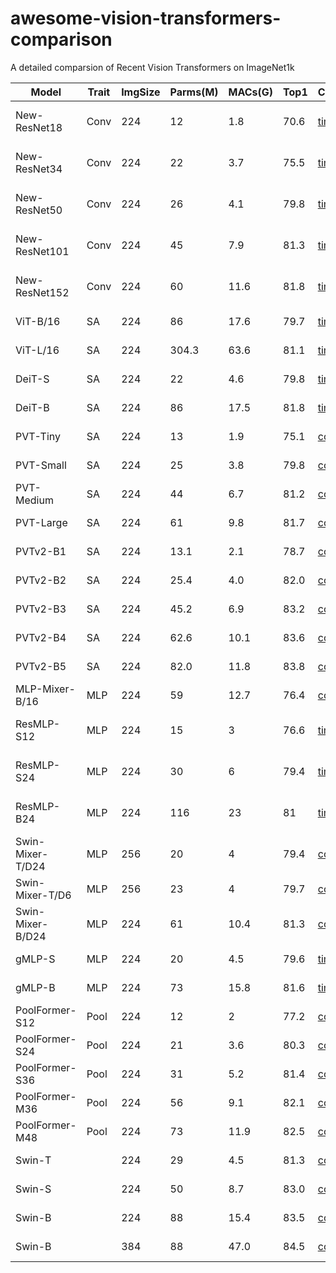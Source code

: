 # awesome-vision-transformers-comparison
A detailed comparsion of Recent Vision Transformers on ImageNet1k

| Model | Trait | ImgSize | Parms(M) | MACs(G) | Top1 | Code | Publish |
|--------------------------|-------|---------|--------------|-------------|-------------|---------------------------------------|----------------|
| New-ResNet18 |Conv | 224 | 12 | 1.8 | 70.6 | [timm](https://github.com/rwightman/pytorch-image-models) | [2021 Oct arXiv](https://arxiv.org/abs/2110.00476) |
| New-ResNet34 |Conv | 224 | 22 | 3.7 | 75.5 | [timm](https://github.com/rwightman/pytorch-image-models) | [2021 Oct arXiv](https://arxiv.org/abs/2110.00476) |
| New-ResNet50 | Conv| 224 | 26 | 4.1 | 79.8 | [timm](https://github.com/rwightman/pytorch-image-models) | [2021 Oct arXiv](https://arxiv.org/abs/2110.00476) |
| New-ResNet101 |Conv | 224 | 45 | 7.9 | 81.3 | [timm](https://github.com/rwightman/pytorch-image-models) | [2021 Oct arXiv](https://arxiv.org/abs/2110.00476) |
| New-ResNet152 | Conv| 224 | 60 | 11.6 | 81.8 | [timm](https://github.com/rwightman/pytorch-image-models) | [2021 Oct arXiv](https://arxiv.org/abs/2110.00476) |
| ViT-B/16 | SA| 224 | 86 | 17.6 | 79.7 | [timm](https://github.com/rwightman/pytorch-image-models) | [2021 ICLR](https://openreview.net/pdf?id=YicbFdNTTy)|
| ViT-L/16 |SA | 224 | 304.3 | 63.6 | 81.1 | [timm](https://github.com/rwightman/pytorch-image-models) | [2021 ICLR](https://openreview.net/pdf?id=YicbFdNTTy)|
| DeiT-S |SA | 224 | 22 | 4.6 | 79.8 | [timm](https://github.com/rwightman/pytorch-image-models) | [2021 ICML](https://arxiv.org/abs/2012.12877)|
| DeiT-B | SA| 224 | 86 | 17.5 | 81.8 | [timm](https://github.com/rwightman/pytorch-image-models) | [2021 ICML](https://arxiv.org/abs/2012.12877)|
| PVT-Tiny |SA | 224 | 13 | 1.9 | 75.1 | [code](https://github.com/whai362/PVT)| [2021 ICCV](https://arxiv.org/pdf/2102.12122.pdf) |
| PVT-Small | SA| 224 | 25 | 3.8 | 79.8 | [code](https://github.com/whai362/PVT)|[2021 ICCV](https://arxiv.org/pdf/2102.12122.pdf) |
| PVT-Medium |SA | 224 | 44 | 6.7 | 81.2 |[code](https://github.com/whai362/PVT) |[2021 ICCV](https://arxiv.org/pdf/2102.12122.pdf) |
| PVT-Large | SA | 224 | 61 | 9.8 | 81.7 |[code](https://github.com/whai362/PVT) |[2021 ICCV](https://arxiv.org/pdf/2102.12122.pdf)|
| PVTv2-B1 | SA | 224 | 13.1  | 2.1  | 78.7 |[code](https://github.com/whai362/PVT) |[2022 CVM](https://link.springer.com/article/10.1007/s41095-022-0274-8)|
| PVTv2-B2 | SA | 224 | 25.4 | 4.0  | 82.0 |[code](https://github.com/whai362/PVT) |[2022 CVM](https://link.springer.com/article/10.1007/s41095-022-0274-8)|
| PVTv2-B3 | SA | 224 | 45.2 | 6.9 | 83.2 | [code](https://github.com/whai362/PVT) |[2022 CVM](https://link.springer.com/article/10.1007/s41095-022-0274-8)|
| PVTv2-B4 | SA | 224 | 62.6 | 10.1 | 83.6 |[code](https://github.com/whai362/PVT) |[2022 CVM](https://link.springer.com/article/10.1007/s41095-022-0274-8)|
| PVTv2-B5 | SA | 224 | 82.0 | 11.8 | 83.8 |[code](https://github.com/whai362/PVT) |[2022 CVM](https://link.springer.com/article/10.1007/s41095-022-0274-8)|
| MLP-Mixer-B/16 |MLP | 224 | 59 | 12.7 | 76.4 | [code](https://github.com/google-research/vision_transformer)| [2021 NIPS](https://arxiv.org/abs/2105.01601) |
| ResMLP-S12 | MLP| 224 | 15 | 3 | 76.6 |[timm](https://github.com/rwightman/pytorch-image-models) | [2021 May arXiv](https://arxiv.org/pdf/2105.03404.pdf) |
| ResMLP-S24 |MLP | 224 | 30 | 6 | 79.4 |[timm](https://github.com/rwightman/pytorch-image-models) |[2021 May arXiv](https://arxiv.org/pdf/2105.03404.pdf)  |
| ResMLP-B24 |MLP | 224 | 116 | 23 | 81 |[timm](https://github.com/rwightman/pytorch-image-models) |[2021 May arXiv](https://arxiv.org/pdf/2105.03404.pdf)  |
| Swin-Mixer-T/D24 |MLP | 256 | 20 | 4 | 79.4 |[code](https://github.com/microsoft/Swin-Transformer)  | [2021 ICCV](https://arxiv.org/pdf/2103.14030.pdf)|
| Swin-Mixer-T/D6 | MLP| 256 | 23 | 4 | 79.7 |[code](https://github.com/microsoft/Swin-Transformer)  | [2021 ICCV](https://arxiv.org/pdf/2103.14030.pdf)|
| Swin-Mixer-B/D24 |MLP | 224 | 61 | 10.4 | 81.3 |[code](https://github.com/microsoft/Swin-Transformer)  |[2021 ICCV](https://arxiv.org/pdf/2103.14030.pdf) |
| gMLP-S | MLP | 224 | 20 | 4.5 | 79.6 | [timm](https://github.com/rwightman/pytorch-image-models) | [2021 NIPS](https://proceedings.neurips.cc/paper/2021/file/4cc05b35c2f937c5bd9e7d41d3686fff-Paper.pdf) |
| gMLP-B | MLP | 224 | 73 | 15.8 |81.6 | [timm](https://github.com/rwightman/pytorch-image-models)| [2021 NIPS](https://proceedings.neurips.cc/paper/2021/file/4cc05b35c2f937c5bd9e7d41d3686fff-Paper.pdf) |
| PoolFormer-S12 | Pool | 224 | 12 | 2 | 77.2 | [code](https://github.com/sail-sg/poolformer) | [2022 CVPR](https://arxiv.org/abs/2111.11418) |
| PoolFormer-S24 | Pool | 224 | 21 | 3.6 | 80.3 | [code](https://github.com/sail-sg/poolformer) | [2022 CVPR](https://arxiv.org/abs/2111.11418) |
| PoolFormer-S36 | Pool | 224 | 31 | 5.2 | 81.4 | [code](https://github.com/sail-sg/poolformer) | [2022 CVPR](https://arxiv.org/abs/2111.11418) |
| PoolFormer-M36 | Pool | 224 | 56 | 9.1 | 82.1 | [code](https://github.com/sail-sg/poolformer) | [2022 CVPR](https://arxiv.org/abs/2111.11418) |
| PoolFormer-M48 | Pool | 224 | 73 | 11.9 | 82.5 | [code](https://github.com/sail-sg/poolformer) | [2022 CVPR](https://arxiv.org/abs/2111.11418) |
| Swin-T | | 224 | 29 | 4.5 | 81.3|[code](https://github.com/microsoft/Swin-Transformer)  |[2021 ICCV](https://arxiv.org/pdf/2103.14030.pdf) |
| Swin-S| | 224 | 50|  8.7 | 83.0| [code](https://github.com/microsoft/Swin-Transformer) | [2021 ICCV](https://arxiv.org/pdf/2103.14030.pdf)|
| Swin-B| | 224 | 88|  15.4 | 83.5|[code](https://github.com/microsoft/Swin-Transformer)  |[2021 ICCV](https://arxiv.org/pdf/2103.14030.pdf) |
| Swin-B| | 384 | 88|  47.0 | 84.5| [code](https://github.com/microsoft/Swin-Transformer) |[2021 ICCV](https://arxiv.org/pdf/2103.14030.pdf) |

